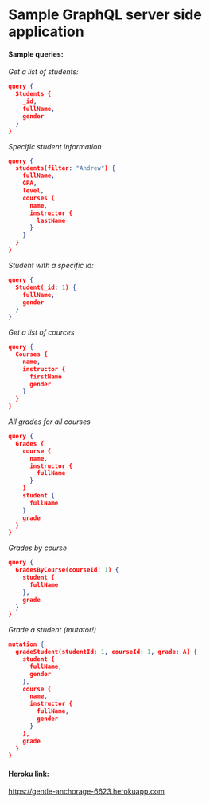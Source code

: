 # Sample GraphQL server side application

#### Sample queries:

*Get a list of students:*
```json
query {
  Students {
    _id,
    fullName,
    gender
  }
}
```
*Specific student information*
```json
query {
  students(filter: "Andrew") {
    fullName,
    GPA,
    level,
    courses {
      name,
      instructor {
        lastName
      }
    }
  }
}
```
*Student with a specific id:*
```json
query {
  Student(_id: 1) {
    fullName,
    gender
  }
}
```
*Get a list of cources*
```json
query {
  Courses {
    name,
    instructor {
      firstName
      gender
    }
  }
}
```
*All grades for all courses*
```json
query {
  Grades {
    course {
      name,
      instructor {
        fullName
      }
    }
    student {
      fullName
    }
    grade
  }
}
```
*Grades by course*
```json
query {
  GradesByCourse(courseId: 1) {
    student {
      fullName
    },
    grade
  }
}
```
*Grade a student (mutator!)*
```json
mutation {
  gradeStudent(studentId: 1, courseId: 1, grade: A) {
    student {
      fullName,
      gender
    },
    course {
      name,
      instructor {
        fullName,
        gender
      }
    },
    grade
  }
}
```

#### Heroku link:

https://gentle-anchorage-6623.herokuapp.com
